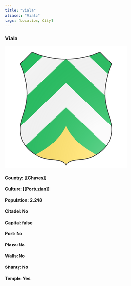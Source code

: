 ```yaml
---
title: "Viala"
aliases: "Viala"
tags: [Location, City]
---
```

### Viala
![](attachment/c8876a9de2083ef457cc7bfc369b689c.svg)

#### Country: [[Chaves]]

#### Culture: [[Portuzian]]

#### Population: 2.248

#### Citadel: No

#### Capital: false

#### Port: No

#### Plaza: No

#### Walls: No

#### Shanty: No

#### Temple: Yes

